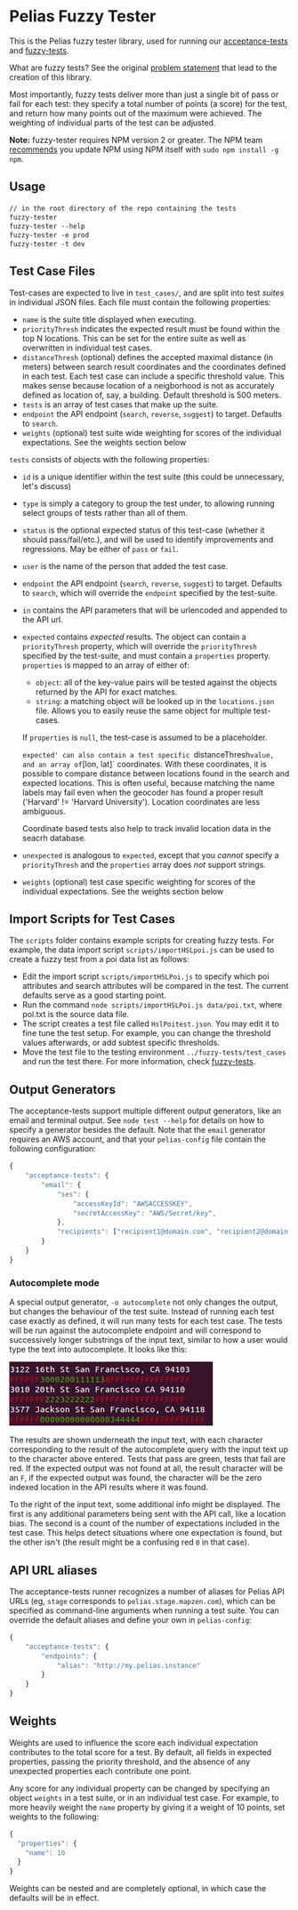 # Pelias Fuzzy Tester

This is the Pelias fuzzy tester library, used for running our
[acceptance-tests](https://github.com/pelias/acceptance-tests) and
[fuzzy-tests](https://github.com/pelias/fuzzy-tests).

What are fuzzy tests? See the original [problem statement](https://github.com/pelias/acceptance-tests/issues/109)
that lead to the creation of this library.

Most importantly, fuzzy tests deliver more than just a single bit of pass or fail for each test:
they specify a total number of points (a score) for the test, and return how many points out of the
maximum were achieved. The weighting of individual parts of the test can be adjusted.

**Note:** fuzzy-tester requires NPM version 2 or greater. The NPM team
[recommends](http://blog.npmjs.org/post/85484771375/how-to-install-npm) you update NPM using NPM
itself with `sudo npm install -g npm`.
## Usage

```
// in the root directory of the repo containing the tests
fuzzy-tester
fuzzy-tester --help
fuzzy-tester -e prod
fuzzy-tester -t dev
```

## Test Case Files
Test-cases are expected to live in `test_cases/`, and are split into test
*suites* in individual JSON files. Each file must contain the following
properties:

 + `name` is the suite title displayed when executing.
 + `priorityThresh` indicates the expected result must be found within the top N locations. This can be set for the entire suite as well as overwritten in individual test cases.
 + `distanceThresh` (optional) defines the accepted maximal distance (in meters) between search result coordinates and the coordinates defined in each test.
    Each test case can include a specific threshold value. This makes sense because location of a neigborhood is not as accurately defined as location of,
    say, a building. Default threshold is 500 meters.
 + `tests` is an array of test cases that make up the suite.
 + `endpoint` the API endpoint (`search`, `reverse`, `suggest`) to target. Defaults to `search`.
 + `weights` (optional) test suite wide weighting for scores of the individual expectations. See the
   weights section below

`tests` consists of objects with the following properties:
 + `id` is a unique identifier within the test suite (this could be unnecessary, let's discuss)
 + `type` is simply a category to group the test under, to allowing running select groups of tests rather than all of
   them.
 + `status` is the optional expected status of this test-case (whether it should pass/fail/etc.), and will be used to
   identify improvements and regressions. May be either of `pass` or `fail`.
 + `user` is the name of the person that added the test case.
 + `endpoint` the API endpoint (`search`, `reverse`, `suggest`) to target. Defaults to `search`, which will override the
   `endpoint` specified by the test-suite.
 + `in` contains the API parameters that will be urlencoded and appended to the API url.
 + `expected` contains *expected* results. The object can contain a `priorityThresh` property, which will override the
   `priorityThresh` specified by the test-suite, and must contain a `properties` property. `properties` is mapped to an
   array of either of:

     + `object`: all of the key-value pairs will be tested against the objects returned by the API for exact matches.
     + `string`: a matching object will be looked up in the `locations.json` file. Allows you to easily reuse the same
      object for multiple test-cases.

   If `properties` is `null`, the test-case is assumed to be a placeholder.

   `expected' can also contain a test specific `distanceThresh` value, and an array of `[lon, lat]` coordinates.
   With these coordinates, it is possible to compare distance between locations found in the search and expected
   locations. This is often useful, because matching the name labels may fail even when the geocoder has found a
   proper result ('Harvard' != 'Harvard University'). Location coordinates are less ambiguous.

   Coordinate based tests also help to track invalid location data in the seacrh database.

 + `unexpected` is analogous to `expected`, except that you *cannot* specify a `priorityThresh` and the `properties`
  array does *not* support strings.
 + `weights` (optional) test case specific weighting for scores of the individual expectations. See the
   weights section below

## Import Scripts for Test Cases

The `scripts` folder contains example scripts for creating fuzzy tests. For example, the data import script
`scripts/importHSLpoi.js` can be used to create a fuzzy test from a poi data list as follows:

 + Edit the import script `scripts/importHSLPoi.js` to specify which poi attributes and search attributes
   will be compared in the test. The current defaults serve as a good starting point.
 + Run the command `node scripts/importHSLPoi.js data/poi.txt`, where poi.txt is the source data file.
 + The script creates a test file called `HslPoitest.json`. You may edit it to fine tune the test setup.
   For example, you can change the threshold values afterwards, or add subtest specific thresholds.
 + Move the test file to the testing environment `../fuzzy-tests/test_cases` and run the test there.
   For more information, check [fuzzy-tests](http://github.com/Pelias/fuzzy-tests).

## Output Generators
The acceptance-tests support multiple different output generators, like an email and terminal output. See `node test
--help` for details on how to specify a generator besides the default. Note that the `email` generator requires an
AWS account, and that your `pelias-config` file contain the following configuration:

```javascript
{
	"acceptance-tests": {
		"email": {
			"ses": {
				"accessKeyId": "AWSACCESSKEY",
				"secretAccessKey": "AWS/Secret/key",
			},
			"recipients": ["recipient1@domain.com", "recipient2@domain.com"], // the list of recipients
		}
	}
}
```

### Autocomplete mode

A special output generator, `-o autocomplete` not only changes the output, but changes the behaviour of the test suite.
Instead of running each test case exactly as defined, it will run many tests for each test case. The tests will be run
against the autocomplete endpoint and will correspond to successively longer substrings of the input text, similar to
how a user would type the text into autocomplete. It looks like this:

![autocomplete example output](./autocomplete_example_output.png)

The results are shown underneath the input text, with each character corresponding to the result of the autocomplete
query with the input text up to the character above entered. Tests that pass are green, tests that fail are red. If the
expected output was not found at all, the result character will be an `F`, if the expected output was found, the
character will be the zero indexed location in the API results where it was found.

To the right of the input text, some additional info might be displayed. The first is any additional parameters being
sent with the API call, like a location bias. The second is a count of the number of expectations included in the test
case. This helps detect situations where one expectation is found, but the other isn't (the result might be a confusing
red `0` in that case).

## API URL aliases
The acceptance-tests runner recognizes a number of aliases for Pelias API URLs (eg, `stage` corresponds to
`pelias.stage.mapzen.com`), which can be specified as command-line arguments when running a test suite. You can
override the default aliases and define your own in `pelias-config`:

```javascript
{
	"acceptance-tests": {
		"endpoints": {
			"alias": "http://my.pelias.instance"
		}
	}
}
```

## Weights

Weights are used to influence the score each individual expectation contributes to the total score
for a test. By default, all fields in expected properties, passing the priority threshold, and the
absence of any unexpected properties each contribute one point.

Any score for any individual property can be changed by specifying an object `weights` in a test
suite, or in an individual test case. For example, to more heavily weight the `name` property by
giving it a weight of 10 points, set weights to the following:
```javascript
{
  "properties": {
    "name": 10
  }
}
```

Weights can be nested and are completely optional, in which case the defaults will be in effect.
